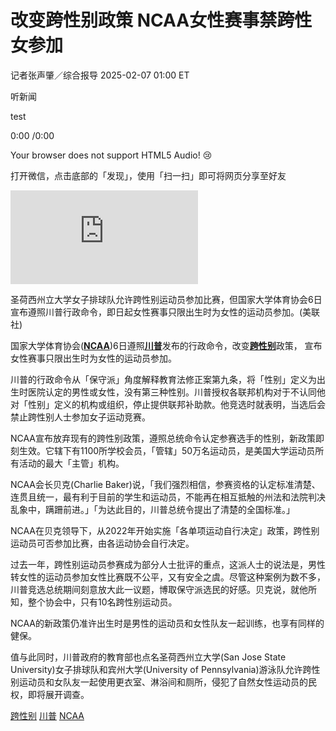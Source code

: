 # 改变跨性别政策 NCAA女性赛事禁跨性女参加

记者张声肇／综合报导 2025-02-07 01:00 ET

听新闻

test

0:00 /0:00

Your browser does not support HTML5 Audio! 😢

打开微信，点击底部的「发现」，使用「扫一扫」即可将网页分享至好友

![圣荷西州立大学女子排球队允许跨性别运动员参加比赛，但国家大学体育协会6日宣布遵照川普行政命令，即日起女性赛事只限出生时为女性的运动员参加。(美联社)](https://pgw.worldjournal.com/gw/photo.php?u=https://uc.udn.com.tw/photo/wj/realtime/2025/02/07/31453037.jpg&x=0&y=0&sw=0&sh=0&sl=W&fw=800&exp=3600&q=75)

圣荷西州立大学女子排球队允许跨性别运动员参加比赛，但国家大学体育协会6日宣布遵照川普行政命令，即日起女性赛事只限出生时为女性的运动员参加。(美联社)

国家大学体育协会([**NCAA**](https://www.worldjournal.com/search/tagging/8877/NCAA?zh-cn))6日遵照[**川普**](https://www.worldjournal.com/search/tagging/8877/%E5%B7%9D%E6%99%AE?zh-cn)发布的行政命令，改变[**跨性别**](https://www.worldjournal.com/search/tagging/8877/%E8%B7%A8%E6%80%A7%E5%88%AB?zh-cn)政策， 宣布女性赛事只限出生时为女性的运动员参加。

川普的行政命令从「保守派」角度解释教育法修正案第九条，将「性别」定义为出生时医院认定的男性或女性，没有第三种性别。川普授权各联邦机构对于不认同他对「性别」定义的机构或组织，停止提供联邦补助款。他竞选时就表明，当选后会禁止跨性别人士参加女子运动竞赛。

NCAA宣布放弃现有的跨性别政策，遵照总统命令认定参赛选手的性别，新政策即刻生效。它辖下有1100所学校会员，「管辖」50万名运动员，是美国大学运动员所有活动的最大「主管」机构。

NCAA会长贝克(Charlie Baker)说，「我们强烈相信，参赛资格的认定标准清楚、连贯且统一，最有利于目前的学生和运动员，不能再在相互抵触的州法和法院判决乱象中，蹒跚前进。」「为达此目的，川普总统令提出了清楚的全国标准。」

NCAA在贝克领导下，从2022年开始实施「各单项运动自行决定」政策，跨性别运动员可否参加比赛，由各运动协会自行决定。

过去一年，跨性别运动员参赛成为部分人士批评的重点，这派人士的说法是，男性转女性的运动员参加女性比赛既不公平，又有安全之虞。尽管这种案例为数不多，川普竞选总统期间刻意放大此一议题，博取保守派选民的好感。贝克说，就他所知，整个协会中，只有10名跨性别运动员。

NCAA的新政策仍准许出生时是男性的运动员和女性队友一起训练，也享有同样的健保。

值与此同时，川普政府的教育部也点名圣荷西州立大学(San Jose State University)女子排球队和宾州大学(University of Pennsylvania)游泳队允许跨性别运动员和女队友一起使用更衣室、淋浴间和厕所，侵犯了自然女性运动员的民权，即将展开调查。

[跨性别](https://www.worldjournal.com/search/tagging/8877/%E8%B7%A8%E6%80%A7%E5%88%AB?zh-cn) [川普](https://www.worldjournal.com/search/tagging/8877/%E5%B7%9D%E6%99%AE?zh-cn) [NCAA](https://www.worldjournal.com/search/tagging/8877/NCAA?zh-cn)